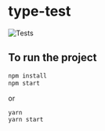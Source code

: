 # type-test
![Tests](https://github.com/arjunmahishi/type-test/workflows/Run%20tests/badge.svg)

## To run the project

```bash
npm install
npm start
```

or

```bash
yarn
yarn start
```
